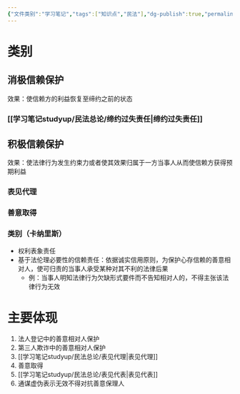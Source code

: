```yaml
---
{"文件类别":"学习笔记","tags":["知识点","民法"],"dg-publish":true,"permalink":"/学习笔记studyup/民法总论/信赖保护/","dgPassFrontmatter":true,"created":"2024-07-04T10:15:53.887+08:00","updated":"2024-11-20T15:56:53.728+08:00"}
---
```


# 类别
## 消极信赖保护 
效果：使信赖方的利益恢复至缔约之前的状态
### [[学习笔记studyup/民法总论/缔约过失责任\|缔约过失责任]]
## 积极信赖保护
效果：使法律行为发生约束力或者使其效果归属于一方当事人从而使信赖方获得预期利益
### 表见代理
### 善意取得
### 类别（卡纳里斯）
- 权利表象责任
- 基于法伦理必要性的信赖责任：依据诚实信用原则，为保护心存信赖的善意相对人，使可归责的当事人承受某种对其不利的法律后果
	- 例：当事人明知法律行为欠缺形式要件而不告知相对人的，不得主张该法律行为无效
# 主要体现
1. 法人登记中的善意相对人保护
2. 第三人欺诈中的善意相对人保护
3. [[学习笔记studyup/民法总论/表见代理\|表见代理]]
4. 善意取得
5. [[学习笔记studyup/民法总论/表见代表\|表见代表]]
6. 通谋虚伪表示无效不得对抗善意保理人